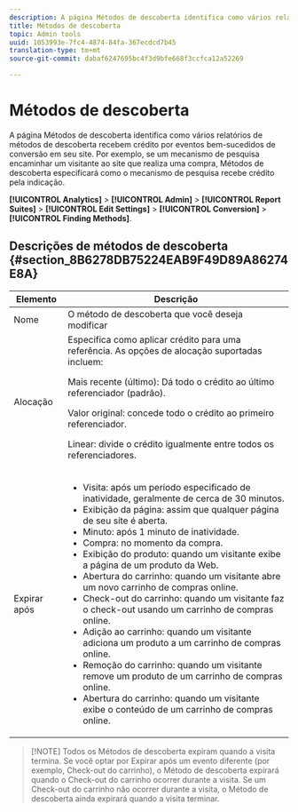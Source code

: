 ```yaml
---
description: A página Métodos de descoberta identifica como vários relatórios de métodos de descoberta recebem crédito por eventos bem-sucedidos de conversão em seu site. Por exemplo, se um mecanismo de pesquisa encaminhar um visitante ao site que realiza uma compra, Métodos de descoberta especificará como o mecanismo de pesquisa recebe crédito pela indicação.
title: Métodos de descoberta
topic: Admin tools
uuid: 1053993e-7fc4-4874-84fa-367ecdcd7b45
translation-type: tm+mt
source-git-commit: dabaf6247695bc4f3d9bfe668f3ccfca12a52269

---
```



# Métodos de descoberta

A página Métodos de descoberta identifica como vários relatórios de métodos de descoberta recebem crédito por eventos bem-sucedidos de conversão em seu site. Por exemplo, se um mecanismo de pesquisa encaminhar um visitante ao site que realiza uma compra, Métodos de descoberta especificará como o mecanismo de pesquisa recebe crédito pela indicação.

**[!UICONTROL Analytics]** > **[!UICONTROL Admin]** > **[!UICONTROL Report Suites]** > **[!UICONTROL Edit Settings]** > **[!UICONTROL Conversion]** > **[!UICONTROL Finding Methods]**.

## Descrições de métodos de descoberta {#section_8B6278DB75224EAB9F49D89A86274E8A}

<table id="table_8ABC1C9BD63F419082E4C4C69E401526"> 
 <thead> 
  <tr> 
   <th colname="col1" class="entry"> Elemento </th> 
   <th colname="col2" class="entry"> Descrição </th> 
  </tr> 
 </thead>
 <tbody> 
  <tr> 
   <td colname="col1"> Nome </td> 
   <td colname="col2"> O método de descoberta que você deseja modificar </td> 
  </tr> 
  <tr> 
   <td colname="col1"> Alocação </td> 
   <td colname="col2"> Especifica como aplicar crédito para uma referência. As opções de alocação suportadas incluem: <p> <span class="uicontrol"> Mais recente (último):</span> Dá todo o crédito ao último referenciador (padrão). </p> <p> <span class="uicontrol"> Valor original:</span> concede todo o crédito ao primeiro referenciador. </p> <p> <span class="uicontrol"> Linear:</span> divide o crédito igualmente entre todos os referenciadores. </p> </td> 
  </tr> 
  <tr> 
   <td colname="col1"> Expirar após </td> 
   <td colname="col2"> 
    <ul id="ul_95EB224CAD164E9997B148E08AFA5F9B"> 
     <li id="li_C240460C21E14AA498D2EA62B9354710"> <span class="uicontrol"> Visita:</span> após um período especificado de inatividade, geralmente de cerca de 30 minutos. </li> 
     <li id="li_A3AE5438919E44B68DF99BEEA60C44EE"> <span class="uicontrol"> Exibição da página:</span> assim que qualquer página de seu site é aberta. </li> 
     <li id="li_D5E20FEF313E4C5B99E7097CA175761A"> <span class="uicontrol"> Minuto:</span> após 1 minuto de inatividade. </li> 
     <li id="li_7315AA3EDDBB47A2BEA3C173881378A1"> <span class="uicontrol"> Compra:</span> no momento da compra. </li> 
     <li id="li_C0CF07581654472C9C9EC944E6F18164"> <span class="uicontrol"> Exibição do produto:</span> quando um visitante exibe a página de um produto da Web. </li> 
     <li id="li_A1B04065150B407491D2EC78EC0DBDF5"> <span class="uicontrol"> Abertura do carrinho:</span> quando um visitante abre um novo carrinho de compras online. </li> 
     <li id="li_2AA50C6B9CB14500B67909CDF2AA700C"> <span class="uicontrol"> Check-out do carrinho:</span> quando um visitante faz o check-out usando um carrinho de compras online. </li> 
     <li id="li_F58CE6FB8DCE4BE4927FFCB35A6D8E31"> <span class="uicontrol"> Adição ao carrinho:</span> quando um visitante adiciona um produto a um carrinho de compras online. </li> 
     <li id="li_AD7C846F46604FC48E0919ACB7515E14"> <span class="uicontrol"> Remoção do carrinho:</span> quando um visitante remove um produto de um carrinho de compras online. </li> 
     <li id="li_EB66E0563F564C9F985BE922DABD0A56"> <span class="uicontrol"> Abertura do carrinho:</span> quando um visitante exibe o conteúdo de um carrinho de compras online. </li> 
    </ul> </td> 
  </tr> 
 </tbody> 
</table>

>[!NOTE] Todos os Métodos de descoberta expiram quando a visita termina. Se você optar por Expirar após um evento diferente (por exemplo, Check-out do carrinho), o Método de descoberta expirará quando o Check-out do carrinho ocorrer durante a visita. Se um Check-out do carrinho não ocorrer durante a visita, o Método de descoberta ainda expirará quando a visita terminar.

